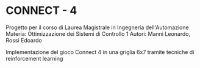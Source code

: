 # CONNECT - 4

Progetto per il corso di Laurea Magistrale in Ingegneria dell'Automazione
Materia: Ottimizzazione dei Sistemi di Controllo 1
Autori: Manni Leonardo, Rossi Edoardo

Implementazione del gioco Connect 4 in una griglia  6x7 tramite 
tecniche di reinforcement learning
